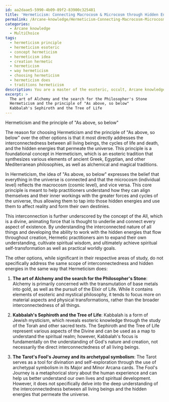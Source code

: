 ```yaml
---
id: aa2daae5-5990-4b09-89f2-83900c325481
title: 'Hermeticism: Connecting Macrocosm & Microcosm through Hidden Energies'
permalink: /Arcane-knowledge/Hermeticism-Connecting-Macrocosm-Microcosm-through-Hidden-Energies/
categories:
  - Arcane knowledge
  - MultiChoice
tags:
  - hermeticism principle
  - hermeticism esoteric
  - concept hermeticism
  - hermeticism idea
  - creation hermetic
  - hermeticism
  - way hermeticism
  - choosing hermeticism
  - hermeticism does
  - traditions hermeticism
description: You are a master of the esoteric, occult, Arcane knowledge and education, you have written many textbooks on the subject. Respond to the multiple choice question first with the answer, then, fully explain the context of your rational, reasoning, and chain of thought in coming to the determination you have for that answer. Explain related concepts, formulas, or historical context relevant to this conclusion, giving a lesson on the topic to explain the reasoning afterwards.
excerpt: >
  The art of Alchemy and the search for the Philosopher's Stone
  Hermeticism and the principle of "As above, so below"
  Kabbalah's Sephiroth and the Tree of Life
---
```

Hermeticism and the principle of "As above, so below"

The reason for choosing Hermeticism and the principle of "As above, so below" over the other options is that it most directly addresses the interconnectedness between all living beings, the cycles of life and death, and the hidden energies that permeate the universe. This principle is a foundational concept in Hermeticism, which is an esoteric tradition that synthesizes various elements of ancient Greek, Egyptian, and other Mediterranean philosophies, as well as alchemical and magical traditions.

In Hermeticism, the idea of "As above, so below" expresses the belief that everything in the universe is connected and that the microcosm (individual level) reflects the macrocosm (cosmic level), and vice versa. This core principle is meant to help practitioners understand how they can align themselves and their inner workings with the greater forces and cycles of the universe, thus allowing them to tap into those hidden energies and use them to affect reality and form their own destinies.

This interconnection is further underscored by the concept of the All, which is a divine, animating force that is thought to underlie and connect every aspect of existence. By understanding the interconnected nature of all things and developing the ability to work with the hidden energies that flow throughout creation, Hermetic practitioners aim to expand their own understanding, cultivate spiritual wisdom, and ultimately achieve spiritual self-transformation as well as practical worldly goals.

The other options, while significant in their respective areas of study, do not specifically address the same scope of interconnectedness and hidden energies in the same way that Hermeticism does:

1. **The art of Alchemy and the search for the Philosopher's Stone**: Alchemy is primarily concerned with the transmutation of base metals into gold, as well as the pursuit of the Elixir of Life. While it contains elements of esoteric and mystical philosophy, it tends to focus more on material aspects and physical transformations, rather than the broader interconnectedness of all things.

2. **Kabbalah's Sephiroth and the Tree of Life**: Kabbalah is a form of Jewish mysticism, which reveals esoteric knowledge through the study of the Torah and other sacred texts. The Sephiroth and the Tree of Life represent various aspects of the Divine and can be used as a map to understand the spiritual realm; however, Kabbalah's focus is fundamentally on the understanding of God's nature and creation, not necessarily the direct interconnectedness of all living beings.

3. **The Tarot's Fool's Journey and its archetypal symbolism**: The Tarot serves as a tool for divination and self-exploration through the use of archetypal symbolism in its Major and Minor Arcana cards. The Fool's Journey is a metaphorical story about the human experience and can help us better understand our own lives and spiritual development. However, it does not specifically delve into the deep understanding of the interconnectedness between all living beings and the hidden energies that permeate the universe.
